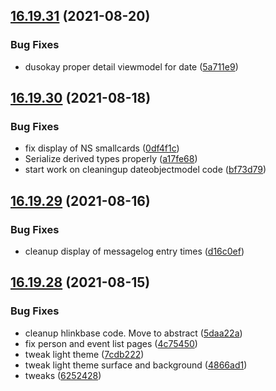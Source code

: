 ## [16.19.31](https://github.com/phandcock/GrampsView/compare/v16.19.30...v16.19.31) (2021-08-20)


### Bug Fixes

* dusokay proper detail viewmodel for date ([5a711e9](https://github.com/phandcock/GrampsView/commit/5a711e962edcbe297c60e53b197222520f267540))



## [16.19.30](https://github.com/phandcock/GrampsView/compare/v16.19.29...v16.19.30) (2021-08-18)


### Bug Fixes

* fix display of NS smallcards ([0df4f1c](https://github.com/phandcock/GrampsView/commit/0df4f1c8c83e17c6c3a604040a820b6955c857e7))
* Serialize derived types properly ([a17fe68](https://github.com/phandcock/GrampsView/commit/a17fe683ca45922c20a4e33ee92f5d657d03207b))
* start work on cleaningup dateobjectmodel code ([bf73d79](https://github.com/phandcock/GrampsView/commit/bf73d79226bc8721a8535013d9c2a99290ea7b63))



## [16.19.29](https://github.com/phandcock/GrampsView/compare/v16.19.28...v16.19.29) (2021-08-16)


### Bug Fixes

* cleanup display of messagelog entry times ([d16c0ef](https://github.com/phandcock/GrampsView/commit/d16c0ef3667d5052dad48da8673dad34b3922952))



## [16.19.28](https://github.com/phandcock/GrampsView/compare/v16.19.27...v16.19.28) (2021-08-15)


### Bug Fixes

* cleanup hlinkbase code.  Move to abstract ([5daa22a](https://github.com/phandcock/GrampsView/commit/5daa22aa2d4490c106f27054730c4acba6871d7f))
* fix person and event list pages ([4c75450](https://github.com/phandcock/GrampsView/commit/4c7545010859745c68c14ec10e37c36a93cc78d8))
* tweak light theme ([7cdb222](https://github.com/phandcock/GrampsView/commit/7cdb2221072f8e6d8ff46f046a4074ecfe711616))
* tweak light theme surface and background ([4866ad1](https://github.com/phandcock/GrampsView/commit/4866ad197a025279490a4cca19933565bf83b6b4))
* tweaks ([6252428](https://github.com/phandcock/GrampsView/commit/6252428051d289259024fd67df14cff703667df0))




